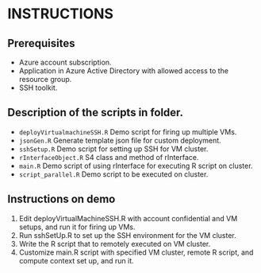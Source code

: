 # INSTRUCTIONS
## Prerequisites
* Azure account subscription.
* Application in Azure Active Directory with allowed access to the resource group.
* SSH toolkit.

## Description of the scripts in folder.
* `deployVirtualmachineSSH.R`
Demo script for firing up multiple VMs.
* `jsonGen.R`
Generate template json file for custom deployment.
* `sshSetup.R`
Demo script for setting up SSH for VM cluster.
* `rInterfaceObject.R`
S4 class and method of rInterface.
* `main.R`
Demo script of using rInterface for executing R script on cluster.
* `script_parallel.R`
Demo script to be executed on cluster.

## Instructions on demo
1. Edit deployVirtualMachineSSH.R with account confidential and VM setups, and run it for firing up VMs.
2. Run sshSetUp.R to set up the SSH environment for the VM cluster. 
3. Write the R script that to remotely executed on VM cluster. 
4. Customize main.R script with specified VM cluster, remote R script, and compute context set up, and run it.
